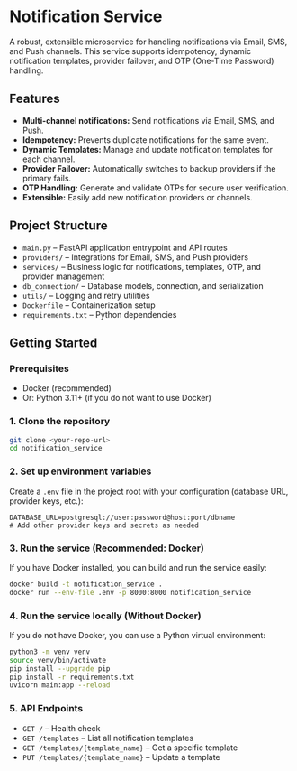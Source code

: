 # Notification Service

A robust, extensible microservice for handling notifications via Email, SMS, and Push channels. This service supports idempotency, dynamic notification templates, provider failover, and OTP (One-Time Password) handling.

## Features
- **Multi-channel notifications:** Send notifications via Email, SMS, and Push.
- **Idempotency:** Prevents duplicate notifications for the same event.
- **Dynamic Templates:** Manage and update notification templates for each channel.
- **Provider Failover:** Automatically switches to backup providers if the primary fails.
- **OTP Handling:** Generate and validate OTPs for secure user verification.
- **Extensible:** Easily add new notification providers or channels.

## Project Structure
- `main.py` – FastAPI application entrypoint and API routes
- `providers/` – Integrations for Email, SMS, and Push providers
- `services/` – Business logic for notifications, templates, OTP, and provider management
- `db_connection/` – Database models, connection, and serialization
- `utils/` – Logging and retry utilities
- `Dockerfile` – Containerization setup
- `requirements.txt` – Python dependencies

## Getting Started

### Prerequisites
- Docker (recommended)
- Or: Python 3.11+ (if you do not want to use Docker)

### 1. Clone the repository
```sh
git clone <your-repo-url>
cd notification_service
```

### 2. Set up environment variables
Create a `.env` file in the project root with your configuration (database URL, provider keys, etc.):
```
DATABASE_URL=postgresql://user:password@host:port/dbname
# Add other provider keys and secrets as needed
```

### 3. Run the service (Recommended: Docker)
If you have Docker installed, you can build and run the service easily:
```sh
docker build -t notification_service .
docker run --env-file .env -p 8000:8000 notification_service
```

### 4. Run the service locally (Without Docker)
If you do not have Docker, you can use a Python virtual environment:
```sh
python3 -m venv venv
source venv/bin/activate
pip install --upgrade pip
pip install -r requirements.txt
uvicorn main:app --reload
```

### 5. API Endpoints
- `GET /` – Health check
- `GET /templates` – List all notification templates
- `GET /templates/{template_name}` – Get a specific template
- `PUT /templates/{template_name}` – Update a template
